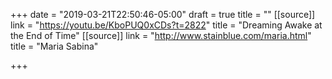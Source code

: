 +++
date = "2019-03-21T22:50:46-05:00"
draft = true
title = ""
[[source]]
link = "https://youtu.be/KboPUQ0xCDs?t=2822"
title = "Dreaming Awake at the End of Time"
[[source]]
link = "http://www.stainblue.com/maria.html"
title = "Maria Sabina"

+++
